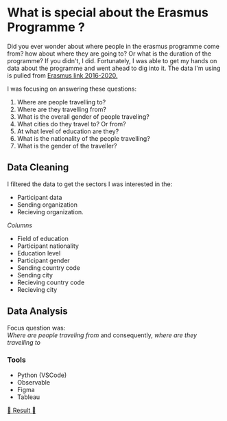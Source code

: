 # What is special about the Erasmus Programme ?

Did you ever wonder about where people in the erasmus programme come from? how about where they are going to? Or what is the duration of the programme?
If you didn't, I did.
Fortunately, I was able to get my hands on data about the programme and went ahead to dig into it.
The data I'm using is pulled from [Erasmus link 2016-2020.](https://data.europa.eu/en)

I was focusing on answering these questions:  
1. Where are people travelling to?  
2. Where are they travelling from?  
3. What is the overall gender of people traveling?   
4. What cities do they travel to? Or from?  
5. At what level of education are they?  
6. What is the nationality of the people travelling?  
7. What is the gender of the traveller?

## Data Cleaning
I filtered the data to get the sectors I was interested in the:

* Participant data 
* Sending organization 
* Recieving organization.  

_Columns_

* Field of education  
* Participant nationality  
* Education level  
* Participant gender  
* Sending country code  
* Sending city  
* Recieving country code  
* Recieving city

## Data Analysis
Focus question was:    
_Where are people traveling from_ and consequently, _where are they travelling to_


### Tools
* Python (VSCode)
* Observable
* Figma
* Tableau

[💫 Result 💫 ]([https://data.europa.eu/en](https://public.tableau.com/app/profile/quinsy.brenda/viz/Erasmus_16537198405220/Dashboard1?publish=yes))
